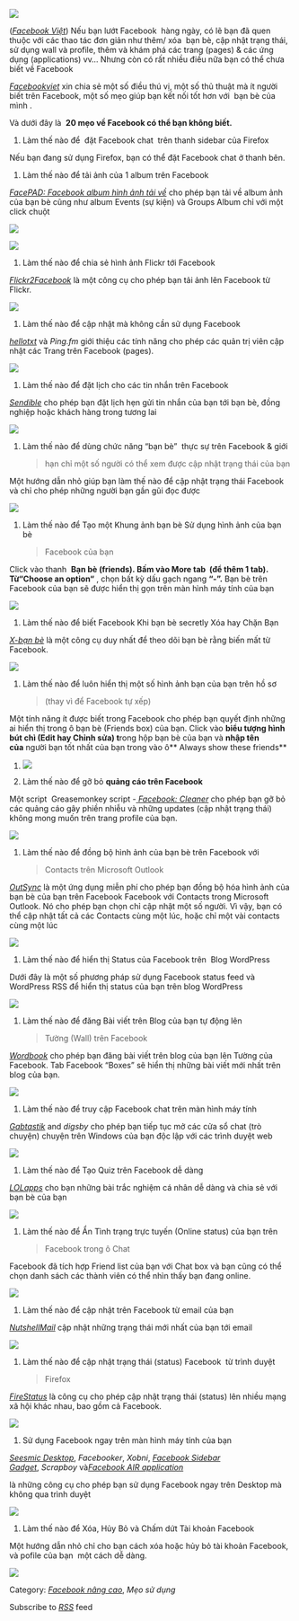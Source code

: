 ![](thu-thuat-facebook-media/image1.png)


([*Facebook Việt*](http://facebookviet.com/)) Nếu bạn lướt Facebook 
hàng ngày, có lẽ bạn đã quen thuộc với các thao tác đơn giản như thêm/
xóa  bạn bè, cập nhật trạng thái, sử dụng wall và profile, thêm và khám
phá các trang (pages) & các ứng dụng (applications) vv… Nhưng còn có rất
nhiều điều nữa bạn có thể chưa biết về Facebook

[*Facebookviet*](http://facebookviet.com/) xin chia sẻ một số điều thú
vị, một số thủ thuật mà ít người biết trên Facebook, một số mẹo giúp bạn
kết nối tốt hơn với  bạn bè của mình .

Và dưới đây là  **20 mẹo về Facebook có thể bạn không biết.**

1.  Làm thế nào để  đặt Facebook chat  trên thanh sidebar của Firefox

Nếu bạn đang sử dụng Firefox, bạn có thể đặt Facebook chat ở thanh
bên.

1.  Làm thế nào để tải ảnh của 1 album trên Facebook

[
*FacePAD: Facebook album hình ảnh tải
về*](https://addons.mozilla.org/en-US/firefox/addon/8442) cho phép bạn
tải về album ảnh của bạn bè cũng như album Events (sự kiện) và Groups
Album chỉ với một click chuột

![](thu-thuat-facebook-media/image2.png)


![](thu-thuat-facebook-media/image3.png)


1.  Làm thế nào để chia sẻ hình ảnh Flickr tới Facebook

[*Flickr2Facebook*](http://www.keebler.net/flickr2facebook/) là một
công cụ cho phép bạn tải ảnh lên Facebook từ Flickr.

![](thu-thuat-facebook-media/image4.png)


1.  Làm thế nào để cập nhật mà không cần sử dụng Facebook

[*hellotxt*](http://hellotxt.com/) và *Ping.fm* giới thiệu các tính
năng cho phép các quản trị viên cập nhật các Trang trên Facebook
(pages).

![](thu-thuat-facebook-media/image5.png)


1.  Làm thế nào để đặt lịch cho các tin nhắn trên Facebook

[*Sendible*](http://sendible.com/) cho phép bạn đặt lịch hẹn gửi tin
nhắn của bạn tới bạn bè, đồng nghiệp hoặc khách hàng trong tương lai

[
![](thu-thuat-facebook-media/image6.png)
](http://sendible.com/)

1.  Làm thế nào để dùng chức năng “bạn bè”  thực sự trên Facebook & giới
    > hạn chỉ một số người có thể xem được cập nhật trạng thái của bạn

Một hướng dẫn nhỏ giúp bạn làm thế nào để cập nhật trạng thái Facebook
và chỉ cho phép những người bạn gần gũi đọc được

[
![](thu-thuat-facebook-media/image7.png)
](http://www.makeuseof.com/tag/facebook-tip-how-to-safely-friend-a-colleague-or-relative-without-showing-them-all-your-business/)

1.  Làm thế nào để Tạo một Khung ảnh bạn bè Sử dụng hình ảnh của bạn bè
    > Facebook của bạn

Click vào thanh  **Bạn bè (friends). **Bấm vào **More tab  (để thêm 1
tab)**.  Từ**“Choose an option“** , chọn bất kỳ
dấu gạch ngang **“-”.** Bạn bè trên Facebook của bạn sẽ được hiển thị
gọn trên màn hình máy tính của bạn

[
![](thu-thuat-facebook-media/image8.png)
](http://www.hongkiat.com/blog/create-photo-collagegrid-view-of-your-facebook-friends/)

1.  Làm thế nào để biết Facebook Khi bạn bè secretly Xóa hay Chặn Bạn

[*X-bạn bè*](http://findxfriends.com/) là một công cụ duy
nhất để theo dõi bạn bè rằng biến mất từ Facebook.

![](thu-thuat-facebook-media/image9.png)


1.  Làm thế nào để luôn hiển thị một số hình ảnh bạn của bạn trên hồ sơ
    > (thay vì để Facebook tự xếp)

Một tính năng ít được biết trong Facebook cho phép bạn quyết định
những ai hiển thị trong ô bạn bè (Friends box) của bạn. Click
vào **biểu tượng hình bút chì (Edit hay Chỉnh sửa) t**rong hộp bạn bè
của bạn và **nhập tên của** người bạn tốt nhất của bạn trong vào
ô** Always show these friends**

1.  ![](thu-thuat-facebook-media/image10.png)


2.  Làm thế nào để gỡ bỏ **quảng cáo trên Facebook**

Một script  Greasemonkey script -[ *Facebook:
Cleaner*](http://userscripts.org/scripts/show/27121) cho phép bạn gỡ
bỏ các quảng cáo gây phiền nhiễu và những updates (cập nhật trạng
thái) không mong muốn trên trang profile của bạn.

[
![](thu-thuat-facebook-media/image11.png)
](http://userscripts.org/scripts/show/27121)

1.  Làm thế nào để đồng bộ hình ảnh của bạn bè trên Facebook với
    > Contacts trên
    > Microsoft Outlook

[*OutSync*](http://www.melsam.com/outsync/) là một ứng dụng miễn phí
cho phép bạn đồng bộ hóa hình ảnh của bạn bè của bạn trên Facebook
Facebook với
Contacts trong Microsoft Outlook. Nó cho phép bạn chọn chỉ cập nhật
một số người. Vì vậy, bạn có thể cập nhật tất cả các Contacts cùng một
lúc, hoặc chỉ một vài contacts cùng một lúc

[
![](thu-thuat-facebook-media/image12.png)
](http://www.melsam.com/outsync/)

1.  Làm thế nào để hiển thị Status của Facebook trên  Blog WordPress

Dưới đây là một số phương pháp sử dụng Facebook status feed và
WordPress RSS để hiển thị status của bạn trên blog WordPress

![](thu-thuat-facebook-media/image13.png)


1.  Làm thế nào để đăng Bài viết trên Blog của bạn tự động lên
    > Tường (Wall) trên Facebook

[*Wordbook*](http://wordpress.org/extend/plugins/wordbook/) cho phép
bạn đăng bài viết trên blog của bạn lên Tường của Facebook. Tab
Facebook “Boxes” sẽ hiển thị những bài viết mới nhất trên blog của
bạn.

![](thu-thuat-facebook-media/image14.png)


1.  Làm thế nào để truy cập Facebook chat trên màn hình máy tính

[*Gabtastik*](http://www.gabtastik.com/GabtastikWin.html) and *digsby* cho
phép bạn tiếp tục mở các cửa sổ chat (trò chuyện)
chuyện trên Windows của bạn độc lập với các trình duyệt web

![](thu-thuat-facebook-media/image15.png)


1.  Làm thế nào để Tạo Quiz trên Facebook dễ dàng

[*LOLapps*](http://www.lolapps.com/) cho bạn những bài trắc nghiệm cá
nhân dễ dàng và chia sẻ với bạn bè của bạn

![](thu-thuat-facebook-media/image16.png)


1.  Làm thế nào để Ẩn Tình trạng trực tuyến (Online status) của bạn trên
    > Facebook trong ô Chat

Facebook đã tích hợp Friend list của bạn với Chat box và bạn cũng có
thể chọn danh sách các thành viên có thể nhìn thấy bạn đang online.

![](thu-thuat-facebook-media/image17.png)


1.  Làm thế nào để cập nhật trên Facebook từ email của bạn

[*NutshellMail*](http://nutshellmail.com/) cập nhật những trạng thái
mới nhất của bạn tới email

![](thu-thuat-facebook-media/image18.png)


1.  Làm thế nào để cập nhật trạng thái (status) Facebook  từ trình duyệt
    > Firefox

[*FireStatus*](https://addons.mozilla.org/en-US/firefox/addon/8973) là
công cụ cho phép cập nhật trạng thái (status) lên nhiều mạng xã hội
khác nhau, bao gồm cả Facebook.

![](thu-thuat-facebook-media/image19.png)


1.  Sử dụng Facebook ngay trên màn hình máy tính của bạn

[*Seesmic
Desktop*](http://desktop.seesmic.com/), *Facebooker*, *Xobni*, [*Facebook
Sidebar
Gadget*](http://www.facebooksidebargadget.com/), *Scrapboy* và[*Facebook
AIR
application*](http://static.ak.fbcdn.net/fbair/Facebook_Desktop_for_AIR.zip)

là những công cụ cho phép bạn sử dụng Facebook ngay trên Desktop mà
không qua trình duyệt

![](thu-thuat-facebook-media/image20.png)


1.  Làm thế nào để Xóa, Hủy Bỏ và Chấm dứt Tài khoản Facebook

Một hướng dẫn nhỏ chỉ cho bạn cách xóa hoặc hủy bỏ tài khoản Facebook,
và pofile của bạn  một cách dễ dàng.

![](thu-thuat-facebook-media/image21.png)


Category: [*Facebook nâng
cao*](http://facebookviet.com/category/facebook-nang-cao/), *Mẹo sử
dụng*

Subscribe to [*RSS*](http://facebookviet.com/feed/) feed
